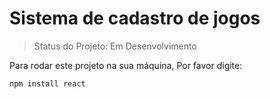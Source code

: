 <h1> Sistema de cadastro de jogos </h1>

> Status do Projeto: Em Desenvolvimento 

Para rodar este projeto na sua máquina, Por favor digite: 

```
npm install react
```

